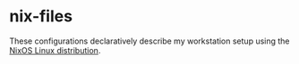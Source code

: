 nix-files
===

These configurations declaratively describe my workstation setup using the [NixOS Linux distribution](http://nixos.org).
